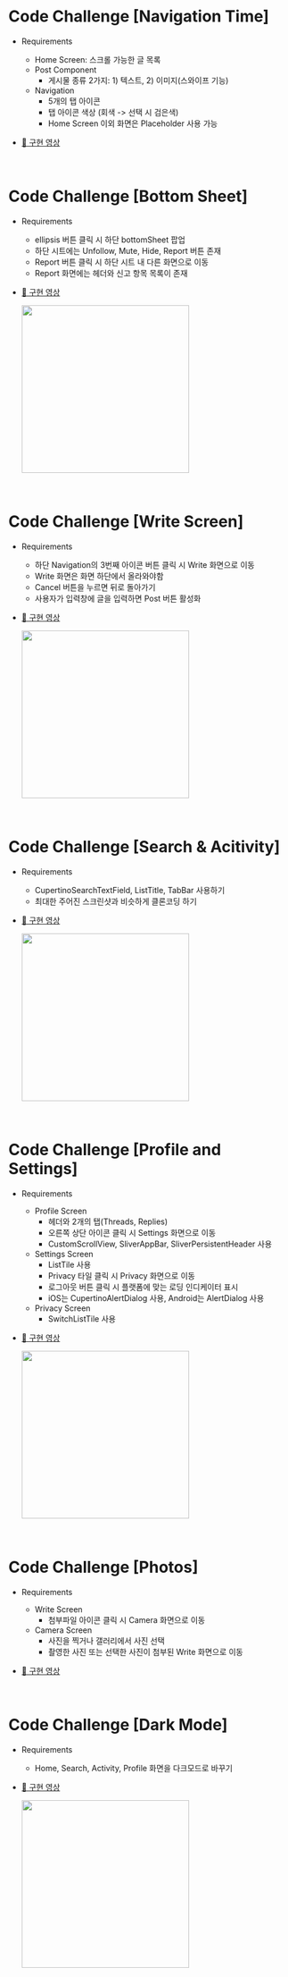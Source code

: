 # Code Challenge [Navigation Time]

- Requirements

  - Home Screen: 스크롤 가능한 글 목록
  - Post Component
    - 게시물 종류 2가지: 1) 텍스트, 2) 이미지(스와이프 기능)
  - Navigation
    - 5개의 탭 아이콘
    - 탭 아이콘 색상 (회색 -> 선택 시 검은색)
    - Home Screen 이외 화면은 Placeholder 사용 가능

- [🚀 구현 영상](https://imgur.com/a/wQPSKNL)

</br>

# Code Challenge [Bottom Sheet]

- Requirements

  - ellipsis 버튼 클릭 시 하단 bottomSheet 팝업
  - 하단 시트에는 Unfollow, Mute, Hide, Report 버튼 존재
  - Report 버튼 클릭 시 하단 시트 내 다른 화면으로 이동
  - Report 화면에는 헤더와 신고 항목 목록이 존재

- [🚀 구현 영상](https://imgur.com/a/wvrnTi1)

  <img src="./demo2.gif"  width="300"/>

</br>

# Code Challenge [Write Screen]

- Requirements

  - 하단 Navigation의 3번째 아이콘 버튼 클릭 시 Write 화면으로 이동
  - Write 화면은 화면 하단에서 올라와야함
  - Cancel 버튼을 누르면 뒤로 돌아가기
  - 사용자가 입력창에 글을 입력하면 Post 버튼 활성화

- [🚀 구현 영상](https://imgur.com/a/1ooo7hN)

  <img src="./demo3.gif"  width="300"/>

</br>

# Code Challenge [Search & Acitivity]

- Requirements

  - CupertinoSearchTextField, ListTitle, TabBar 사용하기
  - 최대한 주어진 스크린샷과 비슷하게 클론코딩 하기

- [🚀 구현 영상](https://imgur.com/a/C9yavyP)

  <img src="./demo4.gif"  width="300"/>

</br>

# Code Challenge [Profile and Settings]

- Requirements

  - Profile Screen
    - 헤더와 2개의 탭(Threads, Replies)
    - 오른쪽 상단 아이콘 클릭 시 Settings 화면으로 이동
    - CustomScrollView, SliverAppBar, SliverPersistentHeader 사용
  - Settings Screen
    - ListTile 사용
    - Privacy 타일 클릭 시 Privacy 화면으로 이동
    - 로그아웃 버튼 클릭 시 플랫폼에 맞는 로딩 인디케이터 표시
    - iOS는 CupertinoAlertDialog 사용, Android는 AlertDialog 사용
  - Privacy Screen
    - SwitchListTile 사용

- [🚀 구현 영상](https://imgur.com/a/cNVHdHX)

  <img src="./demo5.gif"  width="300"/>

</br>

# Code Challenge [Photos]

- Requirements

  - Write Screen
    - 첨부파일 아이콘 클릭 시 Camera 화면으로 이동
  - Camera Screen
    - 사진을 찍거나 갤러리에서 사진 선택
    - 촬영한 사진 또는 선택한 사진이 첨부된 Write 화면으로 이동

- [🚀 구현 영상](https://imgur.com/a/8jAz4Yu)

</br>

# Code Challenge [Dark Mode]

- Requirements

  - Home, Search, Activity, Profile 화면을 다크모드로 바꾸기

- [🚀 구현 영상](https://imgur.com/a/A9GnEmB)

  <img src="./demo6.gif"  width="300"/>
